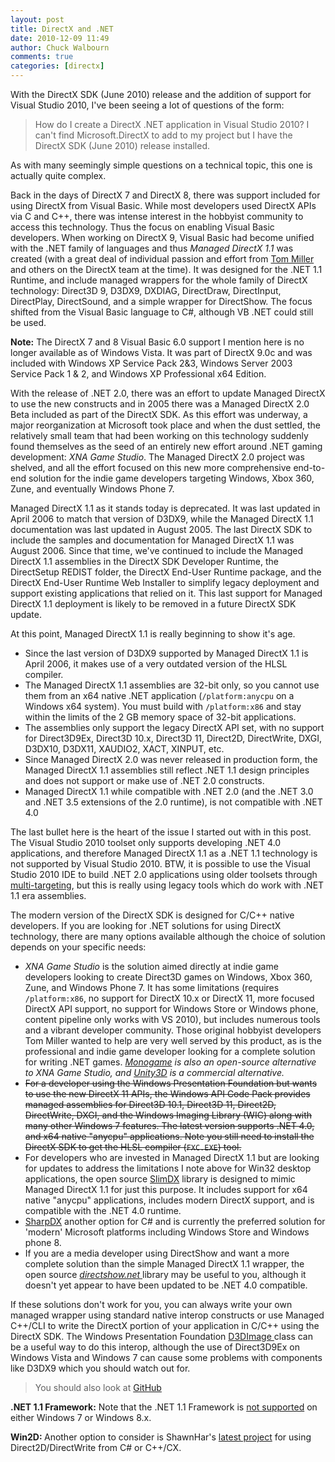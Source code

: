 ```yaml
---
layout: post
title: DirectX and .NET
date: 2010-12-09 11:49
author: Chuck Walbourn
comments: true
categories: [directx]
---
```

With the DirectX SDK (June 2010) release and the addition of support for Visual Studio 2010, I've been seeing a lot of questions of the form:

> How do I create a DirectX .NET application in Visual Studio 2010? I can't find Microsoft.DirectX to add to my project but I have the DirectX SDK (June 2010) release installed.</em>

As with many seemingly simple questions on a technical topic, this one is actually quite complex.
<!--more-->

Back in the days of DirectX 7 and DirectX 8, there was support included for using DirectX from Visual Basic. While most developers used DirectX APIs via C and C++, there was intense interest in the hobbyist community to access this technology. Thus the focus on enabling Visual Basic developers. When working on DirectX 9, Visual Basic had become unified with the .NET family of languages and thus <em>Managed DirectX 1.1</em> was created (with a great deal of individual passion and effort from <a href="http://blogs.msdn.com/b/tmiller/">Tom Miller</a> and others on the DirectX team at the time). It was designed for the .NET 1.1 Runtime, and include managed wrappers for the whole family of DirectX technology: Direct3D 9, D3DX9, DXDIAG, DirectDraw, DirectInput, DirectPlay, DirectSound, and a simple wrapper for DirectShow. The focus shifted from the Visual Basic language to C#, although VB .NET could still be used.

<strong>Note:</strong> The DirectX 7 and 8 Visual Basic 6.0 support I mention here is no longer available as of Windows Vista. It was part of DirectX 9.0c and was included with Windows XP Service Pack 2&3, Windows Server 2003 Service Pack 1 & 2, and Windows XP Professional x64 Edition.

With the release of .NET 2.0, there was an effort to update Managed DirectX to use the new constructs and in 2005 there was a Managed DirectX 2.0 Beta included as part of the DirectX SDK. As this effort was underway, a major reorganization at Microsoft took place and when the dust settled, the relatively small team that had been working on this technology suddenly found themselves as the seed of an entirely new effort around .NET gaming development: *XNA Game Studio*. The Managed DirectX 2.0 project was shelved, and all the effort focused on this new more comprehensive end-to-end solution for the indie game developers targeting Windows, Xbox 360, Zune, and eventually Windows Phone 7.

Managed DirectX 1.1 as it stands today is deprecated. It was last updated in April 2006 to match that version of D3DX9, while the Managed DirectX 1.1 documentation was last updated in August 2005. The last DirectX SDK to include the samples and documentation for Managed DirectX 1.1 was August 2006. Since that time, we've continued to include the Managed DirectX 1.1 assemblies in the DirectX SDK Developer Runtime, the DirectSetup REDIST folder, the DirectX End-User Runtime package, and the DirectX End-User Runtime Web Installer to simplify legacy deployment and support existing applications that relied on it. This last support for Managed DirectX 1.1 deployment is likely to be removed in a future DirectX SDK update.

At this point, Managed DirectX 1.1 is really beginning to show it's age.

<ul>
<li>Since the last version of D3DX9 supported by Managed DirectX 1.1 is April 2006, it makes use of a very outdated version of the HLSL compiler.</li>
<li>The Managed DirectX 1.1 assemblies are 32-bit only, so you cannot use them from an x64 native .NET application (<code>/platform:anycpu</code> on a Windows x64 system). You must build with <code>/platform:x86</code> and stay within the limits of the 2 GB memory space of 32-bit applications.</li>
<li>The assemblies only support the legacy DirectX API set, with no support for Direct3D9Ex, Direct3D 10.x, Direct3D 11, Direct2D, DirectWrite, DXGI, D3DX10, D3DX11, XAUDIO2, XACT, XINPUT, etc.</li>
<li>Since Managed DirectX 2.0 was never released in production form, the Managed DirectX 1.1 assemblies still reflect .NET 1.1 design principles and does not support or make use of .NET 2.0 constructs.</li>
<li>Managed DirectX 1.1 while compatible with .NET 2.0 (and the .NET 3.0 and .NET 3.5 extensions of the 2.0 runtime), is not compatible with .NET 4.0</li>
</ul>

The last bullet here is the heart of the issue I started out with in this post. The Visual Studio 2010 toolset only supports developing .NET 4.0 applications, and therefore Managed DirectX 1.1 as a .NET 1.1 technology is not supported by Visual Studio 2010. BTW, it is possible to use the Visual Studio 2010 IDE to build .NET 2.0 applications using older toolsets through <a href="http://weblogs.asp.net/scottgu/archive/2009/08/27/multi-targeting-support-vs-2010-and-net-4-series.aspx">multi-targeting</a>, but this is really using legacy tools which do work with .NET 1.1 era assemblies.

The modern version of the DirectX SDK is designed for C/C++ native developers. If you are looking for .NET solutions for using DirectX technology, there are many options available although the choice of solution depends on your specific needs:

<ul>
<li><em>XNA Game Studio</em> is the solution aimed directly at indie game developers looking to create Direct3D games on Windows, Xbox 360, Zune, and Windows Phone 7. It has some limitations (requires <code>/platform:x86</code>, no support for DirectX 10.x or DirectX 11, more focused DirectX API support, no support for Windows Store or Windows phone, content pipeline only works with VS 2010), but includes numerous tools and a vibrant developer community. Those original hobbyist developers Tom Miller wanted to help are very well served by this product, as is the professional and indie game developer looking for a complete solution for writing .NET games. <em><a href="http://www.monogame.net/">Monogame</a> is also an open-source alternative to XNA Game Studio, and <a href="http://unity3d.com/">Unity3D</a> is a commercial alternative.</em></li>
<li><span style="text-decoration: line-through;">For a developer using the Windows Presentation Foundation but wants to use the new DirectX 11 APIs, the Windows API Code Pack provides managed assemblies for Direct3D 10.1, Direct3D 11, Direct2D, DirectWrite, DXGI, and the Windows Imaging Library<span style="mso-spacerun: yes;">  (WIC) along with many other Windows 7 features. The latest version supports .NET 4.0, and x64 native "anycpu" applications. Note you still need to install the DirectX SDK to get the HLSL compiler (<code>FXC.EXE</code>) tool.</span></span></li>
<li>For developers who are invested in Managed DirectX 1.1 but are looking for updates to address the limitations I note above for Win32 desktop applications, the open source <a href="http://www.slimdx.org/">SlimDX</a> library is designed to mimic Managed DirectX 1.1 for just this purpose. It includes support for x64 native "anycpu" applications, includes modern DirectX support, and is compatible with the .NET 4.0 runtime.</li>
<li><a href="http://sharpdx.org/">SharpDX</a> another option for C# and is currently the preferred solution for 'modern' Microsoft platforms including Windows Store and Windows phone 8.</li>
<li>If you are a media developer using DirectShow and want a more complete solution than the simple Managed DirectX 1.1 wrapper, the open source <a href="http://directshownet.sourceforge.net/"><em>directshow.net</em> </a>library may be useful to you, although it doesn't yet appear to have been updated to be .NET 4.0 compatible.</li>
</ul>

If these solutions don't work for you, you can always write your own managed wrapper using standard native interop constructs or use Managed C++/CLI to write the DirectX portion of your application in C/C++ using the DirectX SDK. The Windows Presentation Foundation <a href="https://docs.microsoft.com/en-us/dotnet/api/system.windows.interop.d3dimage">D3DImage </a>class can be a useful way to do this interop, although the use of Direct3D9Ex on Windows Vista and Windows 7 can cause some problems with components like D3DX9 which you should watch out for.

> You should also look at [GitHub](https://github.com/Microsoft/WPFDXInterop)

<strong>.NET 1.1 Framework:</strong> Note that the .NET 1.1 Framework is <a href="http://support.microsoft.com/kb/2489698">not supported</a> on either Windows 7 or Windows 8.x.

<strong>Win2D: </strong>Another option to consider is ShawnHar's <a href="https://github.com/Microsoft/Win2D">latest project</a> for using Direct2D/DirectWrite from C# or C++/CX.
